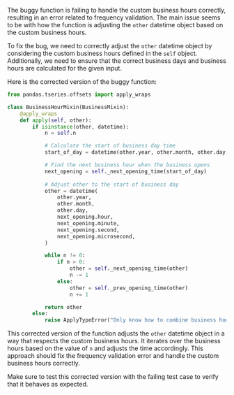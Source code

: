 The buggy function is failing to handle the custom business hours correctly, resulting in an error related to frequency validation. The main issue seems to be with how the function is adjusting the `other` datetime object based on the custom business hours.

To fix the bug, we need to correctly adjust the `other` datetime object by considering the custom business hours defined in the `self` object. Additionally, we need to ensure that the correct business days and business hours are calculated for the given input.

Here is the corrected version of the buggy function:

```python
from pandas.tseries.offsets import apply_wraps

class BusinessHourMixin(BusinessMixin):
    @apply_wraps
    def apply(self, other):
        if isinstance(other, datetime):
            n = self.n

            # Calculate the start of business day time
            start_of_day = datetime(other.year, other.month, other.day, 0, 0, 0)

            # Find the next business hour when the business opens
            next_opening = self._next_opening_time(start_of_day)
            
            # Adjust other to the start of business day
            other = datetime(
                other.year,
                other.month,
                other.day,
                next_opening.hour,
                next_opening.minute,
                next_opening.second,
                next_opening.microsecond,
            )

            while n != 0:
                if n > 0:
                    other = self._next_opening_time(other)
                    n -= 1
                else:
                    other = self._prev_opening_time(other)
                    n += 1

            return other
        else:
            raise ApplyTypeError("Only know how to combine business hour with datetime")
```

This corrected version of the function adjusts the `other` datetime object in a way that respects the custom business hours. It iterates over the business hours based on the value of `n` and adjusts the time accordingly. This approach should fix the frequency validation error and handle the custom business hours correctly.

Make sure to test this corrected version with the failing test case to verify that it behaves as expected.
